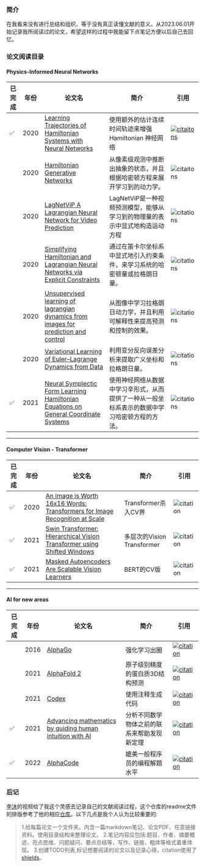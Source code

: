 ### 简介
在我看来没有进行总结和组织，等于没有真正读懂文献的意义。从2023.06.01开始记录我所阅读过的论文，希望这样的过程中我能留下点笔记方便以后自己去回忆。



### 论文阅读目录
#### Physics-Informed Neural Networks
| 已完成 | 年份 | 论文名 | 简介 | 引用 |
| ----- | ----- | ------------------------------------------------------------ | -------------------------------- | ------------------------- |
| ✅ | 2020 | [Learning Trajectories of Hamiltonian Systems with Neural Networks](https://arxiv.org/abs/2204.05077) | 使用额外的估计连续时间轨迹来增强 Hamiltonian 神经网络| [![citaitons](https://img.shields.io/badge/dynamic/json?label=citations&query=citationCount&url=https%3A%2F%2Fapi.semanticscholar.org%2Fgraph%2Fv1%2Fpaper%2F1c9488198aff2fffbbe06aafe45d330a4ddb775a%3Ffields%3DcitationCount)](https://www.semanticscholar.org/paper/Learning-Trajectories-of-Hamiltonian-Systems-with-Haitsiukevich-Ilin/1c9488198aff2fffbbe06aafe45d330a4ddb775a)|
|  | 2020 | [Hamiltonian Generative Networks](https://arxiv.org/abs/1909.13789) | 从像素级观测中推断出抽象的状态，并且根据哈密顿方程来展开学习到的动力学。| ![citaitons](https://img.shields.io/badge/dynamic/json?label=citations&query=citationCount&url=https%3A%2F%2Fapi.semanticscholar.org%2Fgraph%2Fv1%2Fpaper%2F80beec251b5d9f4f78fca2ea2016cf9d763b844c%3Ffields%3DcitationCount) |
|  | 2020 | [LagNetViP A Lagrangian Neural Network for Video Prediction](https://arxiv.org/pdf/2010.12932) |LagNetViP是一种视频预测模型，能够从学习到的物理量的表示中显式地构造运动方程| ![citations](https://img.shields.io/badge/dynamic/json?label=citations&query=citationCount&url=https%3A%2F%2Fapi.semanticscholar.org%2Fgraph%2Fv1%2Fpaper%2Fd53fbc2bd3adba8fd9d0df1aa7d852e0e20d53ac%3Ffields%3DcitationCount) |
|  | 2020 | [Simplifying Hamiltonian and Lagrangian Neural Networks via Explicit Constraints](https://arxiv.org/abs/2010.13581) | 通过在笛卡尔坐标系中显式地引入约束条件，来学习系统的哈密顿量或拉格朗日量。 | ![citations](https://img.shields.io/badge/dynamic/json?label=citations&query=citationCount&url=https%3A%2F%2Fapi.semanticscholar.org%2Fgraph%2Fv1%2Fpaper%2Fb639d2c614219f3de1e6a21091a1ad8d443916e8%3Ffields%3DcitationCount) |
|  | 2020 | [Unsupervised learning of lagrangian dynamics from images for prediction and control](https://dl.acm.org/doi/10.5555/3495724.3496625) | 从图像中学习拉格朗日动力学，并且利用可解释性来提高预测和控制的效果。 | ![citations](https://img.shields.io/badge/dynamic/json?label=citations&query=citationCount&url=https%3A%2F%2Fapi.semanticscholar.org%2Fgraph%2Fv1%2Fpaper%2F45dde4ce5dc531ded482d1fa6048445141a41905%3Ffields%3DcitationCount) |
|  | 2020 | [Variational Learning of Euler–Lagrange Dynamics from Data](https://arxiv.org/abs/2112.12619) | 利用变分反向误差分析来提取广义坐标和拉格朗日量。 | ![citations](https://img.shields.io/badge/dynamic/json?label=citations&query=citationCount&url=https%3A%2F%2Fapi.semanticscholar.org%2Fgraph%2Fv1%2Fpaper%2F550db29f3020335931ff4292a8f2c15c9276859a%3Ffields%3DcitationCount) |
| ✅ | 2021 | [Neural Symplectic Form Learning Hamiltonian Equations on General Coordinate Systems](https://openreview.net/forum?id=4h4oqp-ATxb) | 使用神经网络从数据中学习辛形式，从而提供了一种从一般坐标系表示的数据中学习哈密顿方程的方法。 | ![citations](https://img.shields.io/badge/dynamic/json?label=citations&query=citationCount&url=https%3A%2F%2Fapi.semanticscholar.org%2Fgraph%2Fv1%2Fpaper%2Ff6ff2f5a64a4a6c47d00db328cd712d497f44d56%3Ffields%3DcitationCount) |

---

#### Computer Vision - Transformer
| 已完成 | 年份 | 论文名 | 简介 | 引用 |
| ----- | ----- | ------------------------------------------------------------ | -------------------------------- | ------------------------- |
| ✅ | 2020 | [An Image is Worth 16x16 Words: Transformers for Image Recognition at Scale](https://arxiv.org/abs/2010.11929.pdf) | Transformer杀入CV界                   |![citation](https://img.shields.io/badge/dynamic/json?label=citation&query=citationCount&url=https%3A%2F%2Fapi.semanticscholar.org%2Fgraph%2Fv1%2Fpaper%2F7b15fa1b8d413fbe14ef7a97f651f47f5aff3903%3Ffields%3DcitationCount)|
| ✅ | 2021 | [Swin Transformer: Hierarchical Vision Transformer using Shifted Windows](https://arxiv.org/abs/2103.14030.pdf) | 多层次的Vision Transformer                   | ![citation](https://img.shields.io/badge/dynamic/json?label=citation&query=citationCount&url=https%3A%2F%2Fapi.semanticscholar.org%2Fgraph%2Fv1%2Fpaper%2Fc8b25fab5608c3e033d34b4483ec47e68ba109b7%3Ffields%3DcitationCount)|
| ✅ | 2021 | [Masked Autoencoders Are Scalable Vision Learners](https://arxiv.org/abs/2111.06377.pdf) | BERT的CV版             |![citation](https://img.shields.io/badge/dynamic/json?label=citation&query=citationCount&url=https%3A%2F%2Fapi.semanticscholar.org%2Fgraph%2Fv1%2Fpaper%2Fc1962a8cf364595ed2838a097e9aa7cd159d3118%3Ffields%3DcitationCount)| 

---

#### AI for new areas
| 已完成 | 年份 | 论文名 | 简介 | 引用 |
| ----- | ----- | ------------------------------------------------------------ | -------------------------------- | ------------------------- |
| | 2016 | [AlphaGo](https://storage.googleapis.com/deepmind-media/alphago/AlphaGoNaturePaper.pdf) | 强化学习出圈                 |[![citation](https://img.shields.io/badge/dynamic/json?label=citation&query=citationCount&url=https%3A%2F%2Fapi.semanticscholar.org%2Fgraph%2Fv1%2Fpaper%2F846aedd869a00c09b40f1f1f35673cb22bc87490%3Ffields%3DcitationCount)](https://www.semanticscholar.org/paper/Mastering-the-game-of-Go-with-deep-neural-networks-Silver-Huang/846aedd869a00c09b40f1f1f35673cb22bc87490)  |
|   | 2021 | [AlphaFold 2](https://www.nature.com/articles/s41586-021-03819-2.pdf) | 原子级别精度的蛋白质3D结构预测       |[![citation](https://img.shields.io/badge/dynamic/json?label=citation&query=citationCount&url=https%3A%2F%2Fapi.semanticscholar.org%2Fgraph%2Fv1%2Fpaper%2Fdc32a984b651256a8ec282be52310e6bd33d9815%3Ffields%3DcitationCount)](https://www.semanticscholar.org/paper/Highly-accurate-protein-structure-prediction-with-Jumper-Evans/dc32a984b651256a8ec282be52310e6bd33d9815)  |
|  | 2021 | [Codex](https://arxiv.org/pdf/2107.03374.pdf) | 使用注释生成代码       |[![citation](https://img.shields.io/badge/dynamic/json?label=citation&query=citationCount&url=https%3A%2F%2Fapi.semanticscholar.org%2Fgraph%2Fv1%2Fpaper%2Facbdbf49f9bc3f151b93d9ca9a06009f4f6eb269%3Ffields%3DcitationCount)](https://www.semanticscholar.org/paper/Evaluating-Large-Language-Models-Trained-on-Code-Chen-Tworek/acbdbf49f9bc3f151b93d9ca9a06009f4f6eb269)  |
| ✅ | 2021 | [Advancing mathematics by guiding human intuition with AI](https://www.nature.com/articles/s41586-021-04086-x.pdf) | 分析不同数学物体之前的联系来帮助发现新定理         |[![citation](https://img.shields.io/badge/dynamic/json?label=citation&query=citationCount&url=https%3A%2F%2Fapi.semanticscholar.org%2Fgraph%2Fv1%2Fpaper%2Ff672b8fb430606fee0bb368f16603531ce1e90c4%3Ffields%3DcitationCount)](https://www.semanticscholar.org/paper/Advancing-mathematics-by-guiding-human-intuition-AI-Davies-Velickovic/f672b8fb430606fee0bb368f16603531ce1e90c4)  |
| ✅ | 2022 | [AlphaCode](https://storage.googleapis.com/deepmind-media/AlphaCode/competition_level_code_generation_with_alphacode.pdf) | 媲美一般程序员的编程解题水平       |[![citation](https://img.shields.io/badge/dynamic/json?label=citation&query=citationCount&url=https%3A%2F%2Fapi.semanticscholar.org%2Fgraph%2Fv1%2Fpaper%2F5cbe278b65a81602a864184bbca37de91448a5f5%3Ffields%3DcitationCount)](https://www.semanticscholar.org/paper/Competition-Level-Code-Generation-with-AlphaCode-Li-Choi/5cbe278b65a81602a864184bbca37de91448a5f5)  |

### 后记
[李沐](https://github.com/mli/paper-reading)的视频给了我这个灵感去记录自己的文献阅读过程，这个仓库的readme文件的排版参考了他的相应[仓库](https://github.com/mli/paper-reading)。以下几点是我个人认为比较重要的:

> 1.给每篇论文一个文件夹。内含一篇markdown笔记、论文PDF、任意链接资料。使用目录结构来整理论文。
> 2.笔记内容应包括:题目、作者、摘要概述、亮点思维、问题疑问、要点总结等，写作、链接、粗体等格式着重体现。
> 3.创建TODO列表,标记想要阅读的论文以及记录心得，citation使用了[shields](https://shields.io/)。
